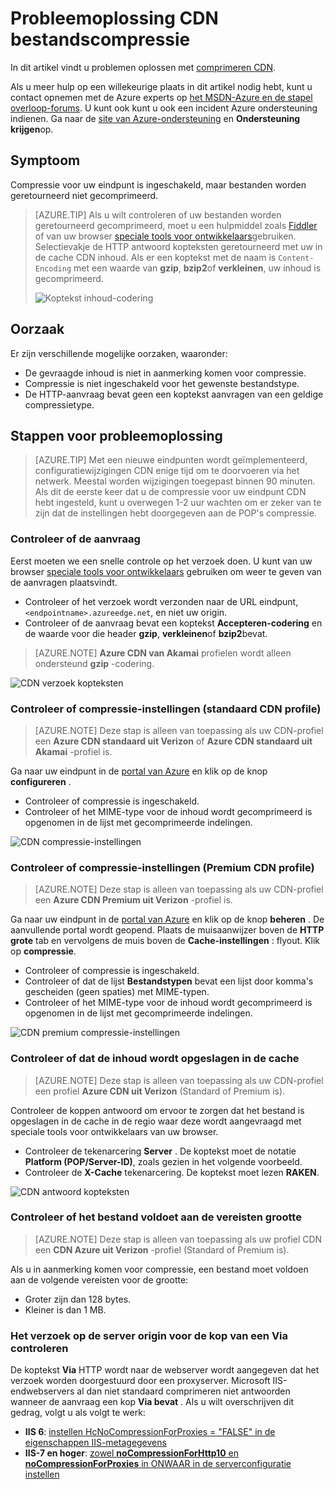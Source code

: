 <properties
    pageTitle="Problemen oplossen comprimeren in Azure CDN | Microsoft Azure"
    description="Problemen oplossen met comprimeren Azure CDN."
    services="cdn"
    documentationCenter=""
    authors="camsoper"
    manager="erikre"
    editor=""/>

<tags
    ms.service="cdn"
    ms.workload="tbd"
    ms.tgt_pltfrm="na"
    ms.devlang="na"
    ms.topic="article"
    ms.date="09/01/2016"
    ms.author="casoper"/>
    
# <a name="troubleshooting-cdn-file-compression"></a>Probleemoplossing CDN bestandscompressie

In dit artikel vindt u problemen oplossen met [comprimeren CDN](cdn-improve-performance.md).

Als u meer hulp op een willekeurige plaats in dit artikel nodig hebt, kunt u contact opnemen met de Azure experts op [het MSDN-Azure en de stapel overloop-forums](https://azure.microsoft.com/support/forums/). U kunt ook kunt u ook een incident Azure ondersteuning indienen. Ga naar de [site van Azure-ondersteuning](https://azure.microsoft.com/support/options/) en **Ondersteuning krijgen**op.

## <a name="symptom"></a>Symptoom

Compressie voor uw eindpunt is ingeschakeld, maar bestanden worden geretourneerd niet gecomprimeerd.

>[AZURE.TIP] Als u wilt controleren of uw bestanden worden geretourneerd gecomprimeerd, moet u een hulpmiddel zoals [Fiddler](http://www.telerik.com/fiddler) of van uw browser [speciale tools voor ontwikkelaars](https://developer.microsoft.com/microsoft-edge/platform/documentation/f12-devtools-guide/)gebruiken.  Selectievakje de HTTP antwoord kopteksten geretourneerd met uw in de cache CDN inhoud.  Als er een koptekst met de naam is `Content-Encoding` met een waarde van **gzip**, **bzip2**of **verkleinen**, uw inhoud is gecomprimeerd.
>
>![Koptekst inhoud-codering](./media/cdn-troubleshoot-compression/cdn-content-header.png)

## <a name="cause"></a>Oorzaak

Er zijn verschillende mogelijke oorzaken, waaronder:

- De gevraagde inhoud is niet in aanmerking komen voor compressie.
- Compressie is niet ingeschakeld voor het gewenste bestandstype.
- De HTTP-aanvraag bevat geen een koptekst aanvragen van een geldige compressietype.

## <a name="troubleshooting-steps"></a>Stappen voor probleemoplossing

> [AZURE.TIP] Met een nieuwe eindpunten wordt geïmplementeerd, configuratiewijzigingen CDN enige tijd om te doorvoeren via het netwerk.  Meestal worden wijzigingen toegepast binnen 90 minuten.  Als dit de eerste keer dat u de compressie voor uw eindpunt CDN hebt ingesteld, kunt u overwegen 1-2 uur wachten om er zeker van te zijn dat de instellingen hebt doorgegeven aan de POP's compressie. 

### <a name="verify-the-request"></a>Controleer of de aanvraag

Eerst moeten we een snelle controle op het verzoek doen.  U kunt van uw browser [speciale tools voor ontwikkelaars](https://developer.microsoft.com/microsoft-edge/platform/documentation/f12-devtools-guide/) gebruiken om weer te geven van de aanvragen plaatsvindt.

- Controleer of het verzoek wordt verzonden naar de URL eindpunt, `<endpointname>.azureedge.net`, en niet uw origin.
- Controleer of de aanvraag bevat een koptekst **Accepteren-codering** en de waarde voor die header **gzip**, **verkleinen**of **bzip2**bevat.

> [AZURE.NOTE] **Azure CDN van Akamai** profielen wordt alleen ondersteund **gzip** -codering.

![CDN verzoek kopteksten](./media/cdn-troubleshoot-compression/cdn-request-headers.png)

### <a name="verify-compression-settings-standard-cdn-profile"></a>Controleer of compressie-instellingen (standaard CDN profile)

> [AZURE.NOTE] Deze stap is alleen van toepassing als uw CDN-profiel een **Azure CDN standaard uit Verizon** of **Azure CDN standaard uit Akamai** -profiel is. 

Ga naar uw eindpunt in de [portal van Azure](https://portal.azure.com) en klik op de knop **configureren** .

- Controleer of compressie is ingeschakeld.
- Controleer of het MIME-type voor de inhoud wordt gecomprimeerd is opgenomen in de lijst met gecomprimeerde indelingen.

![CDN compressie-instellingen](./media/cdn-troubleshoot-compression/cdn-compression-settings.png)

### <a name="verify-compression-settings-premium-cdn-profile"></a>Controleer of compressie-instellingen (Premium CDN profile)

> [AZURE.NOTE] Deze stap is alleen van toepassing als uw CDN-profiel een **Azure CDN Premium uit Verizon** -profiel is.

Ga naar uw eindpunt in de [portal van Azure](https://portal.azure.com) en klik op de knop **beheren** .  De aanvullende portal wordt geopend.  Plaats de muisaanwijzer boven de **HTTP grote** tab en vervolgens de muis boven de **Cache-instellingen** : flyout.  Klik op **compressie**. 

- Controleer of compressie is ingeschakeld.
- Controleer of dat de lijst **Bestandstypen** bevat een lijst door komma's gescheiden (geen spaties) met MIME-typen.
- Controleer of het MIME-type voor de inhoud wordt gecomprimeerd is opgenomen in de lijst met gecomprimeerde indelingen.

![CDN premium compressie-instellingen](./media/cdn-troubleshoot-compression/cdn-compression-settings-premium.png)

### <a name="verify-the-content-is-cached"></a>Controleer of dat de inhoud wordt opgeslagen in de cache

> [AZURE.NOTE] Deze stap is alleen van toepassing als uw CDN-profiel een profiel **Azure CDN uit Verizon** (Standard of Premium is).

Controleer de koppen antwoord om ervoor te zorgen dat het bestand is opgeslagen in de cache in de regio waar deze wordt aangevraagd met speciale tools voor ontwikkelaars van uw browser.

- Controleer de tekenarcering **Server** .  De koptekst moet de notatie **Platform (POP/Server-ID)**, zoals gezien in het volgende voorbeeld.
- Controleer de **X-Cache** tekenarcering.  De koptekst moet lezen **RAKEN**.  

![CDN antwoord kopteksten](./media/cdn-troubleshoot-compression/cdn-response-headers.png)

### <a name="verify-the-file-meets-the-size-requirements"></a>Controleer of het bestand voldoet aan de vereisten grootte

> [AZURE.NOTE] Deze stap is alleen van toepassing als uw profiel CDN een **CDN Azure uit Verizon** -profiel (Standard of Premium is).

Als u in aanmerking komen voor compressie, een bestand moet voldoen aan de volgende vereisten voor de grootte:

- Groter zijn dan 128 bytes.
- Kleiner is dan 1 MB.

### <a name="check-the-request-at-the-origin-server-for-a-via-header"></a>Het verzoek op de server origin voor de kop van een **Via** controleren

De koptekst **Via** HTTP wordt naar de webserver wordt aangegeven dat het verzoek worden doorgestuurd door een proxyserver.  Microsoft IIS-endwebservers al dan niet standaard comprimeren niet antwoorden wanneer de aanvraag een kop **Via bevat** .  Als u wilt overschrijven dit gedrag, volgt u als volgt te werk:

- **IIS 6**: [instellen HcNoCompressionForProxies = "FALSE" in de eigenschappen IIS-metagegevens](https://msdn.microsoft.com/library/ms525390.aspx)
- **IIS-7 en hoger**: [zowel **noCompressionForHttp10** en **noCompressionForProxies** in ONWAAR in de serverconfiguratie instellen](http://www.iis.net/configreference/system.webserver/httpcompression)

